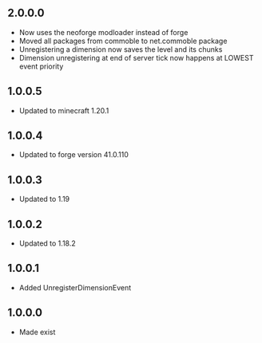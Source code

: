 ## 2.0.0.0
* Now uses the neoforge modloader instead of forge
* Moved all packages from commoble to net.commoble package
* Unregistering a dimension now saves the level and its chunks
* Dimension unregistering at end of server tick now happens at LOWEST event priority

## 1.0.0.5
* Updated to minecraft 1.20.1

## 1.0.0.4
* Updated to forge version 41.0.110

## 1.0.0.3
* Updated to 1.19

## 1.0.0.2
* Updated to 1.18.2

## 1.0.0.1
* Added UnregisterDimensionEvent

## 1.0.0.0
* Made exist